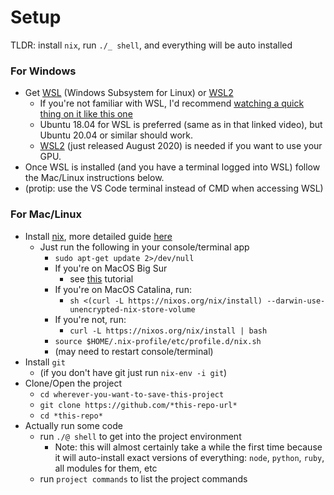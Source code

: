 # Setup

TLDR: install `nix`, run `./_ shell`, and everything will be auto installed
<br>

### For Windows

* Get [WSL](https://youtu.be/av0UQy6g2FA?t=91) (Windows Subsystem for Linux) or [WSL2](https://www.omgubuntu.co.uk/how-to-install-wsl2-on-windows-10)<br>
    * If you're not familiar with WSL, I'd recommend [watching a quick thing on it like this one](https://youtu.be/av0UQy6g2FA?t=91)
    * Ubuntu 18.04 for WSL is preferred (same as in that linked video), but Ubuntu 20.04 or similar should work.
    * [WSL2](https://www.omgubuntu.co.uk/how-to-install-wsl2-on-windows-10) (just released August 2020) is needed if you want to use your GPU.<br>
* Once WSL is installed (and you have a terminal logged into WSL) follow the Mac/Linux instructions below.
* (protip: use the VS Code terminal instead of CMD when accessing WSL)

### For Mac/Linux

* Install [nix](https://nixos.org/guides/install-nix.html), more detailed guide [here](https://nixos.org/manual/nix/stable/#chap-installation)
    * Just run the following in your console/terminal app
        * `sudo apt-get update 2>/dev/null`
        * If you're on MacOS Big Sur
            *  see [this](https://duan.ca/2020/12/13/nix-on-macos-11-big-sur/) tutorial
        * If you're on MacOS Catalina, run:
            * `sh <(curl -L https://nixos.org/nix/install) --darwin-use-unencrypted-nix-store-volume `
        * If you're not, run:
            * `curl -L https://nixos.org/nix/install | bash`
        * `source $HOME/.nix-profile/etc/profile.d/nix.sh`
        * (may need to restart console/terminal)
* Install `git`
    * (if you don't have git just run `nix-env -i git`)
* Clone/Open the project
    * `cd wherever-you-want-to-save-this-project`<br>
    * `git clone https://github.com/*this-repo-url*`
    * `cd *this-repo*`
* Actually run some code
    * run `./@ shell` to get into the project environment
        * Note: this will almost certainly take a while the first time because it will auto-install exact versions of everything: `node`, `python`, `ruby`, all modules for them, etc
    * run `project commands` to list the project commands
